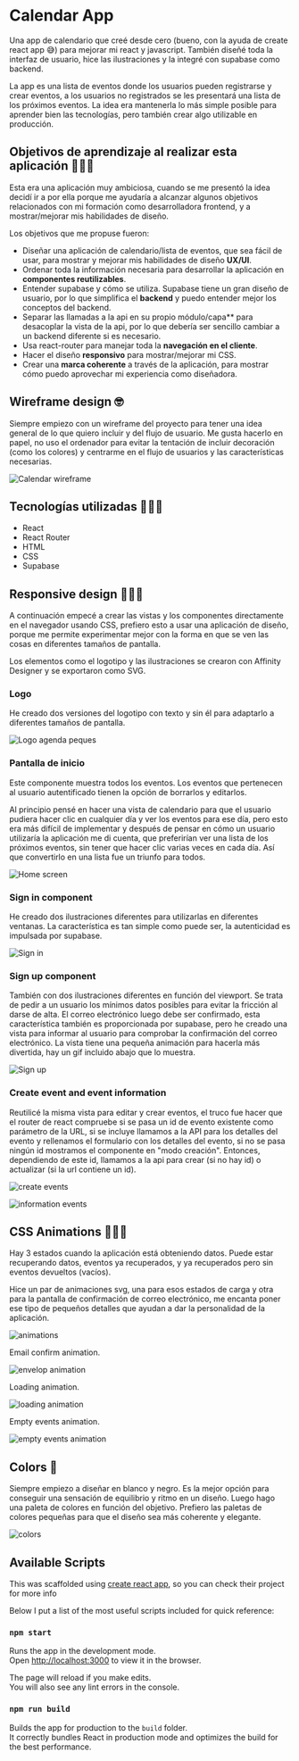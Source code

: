 # Calendar App

Una app de calendario que creé desde cero (bueno, con la ayuda de create react app 😅) para mejorar mi react y javascript. También diseñé toda la interfaz de usuario, hice las ilustraciones y la integré con supabase como backend.

La app es una lista de eventos donde los usuarios pueden registrarse y crear eventos, a los usuarios no registrados se les presentará una lista de los próximos eventos. La idea era mantenerla lo más simple posible para aprender bien las tecnologías, pero también crear algo utilizable en producción.


## Objetivos de aprendizaje al realizar esta aplicación 👩🏻‍🎓

Esta era una aplicación muy ambiciosa, cuando se me presentó la idea decidí ir a por ella porque me ayudaría a alcanzar algunos objetivos relacionados con mi formación como desarrolladora frontend, y a mostrar/mejorar mis habilidades de diseño.

Los objetivos que me propuse fueron:

- Diseñar una aplicación de calendario/lista de eventos, que sea fácil de usar, para mostrar y mejorar mis habilidades de diseño **UX/UI**.
- Ordenar toda la información necesaria para desarrollar la aplicación en **componentes reutilizables**.
- Entender supabase y cómo se utiliza. Supabase tiene un gran diseño de usuario, por lo que simplifica el **backend** y puedo entender mejor los conceptos del backend.
- Separar las llamadas a la api en su propio módulo/capa** para desacoplar la vista de la api, por lo que debería ser sencillo cambiar a un backend diferente si es necesario.
- Usa react-router para manejar toda la **navegación en el cliente**.
- Hacer el diseño **responsivo** para mostrar/mejorar mi CSS.
- Crear una **marca coherente** a través de la aplicación, para mostrar cómo puedo aprovechar mi experiencia como diseñadora.


## Wireframe design 🤓

Siempre empiezo con un wireframe del proyecto para tener una idea general de lo que quiero incluir y del flujo de usuario. Me gusta hacerlo en papel, no uso el ordenador para evitar la tentación de incluir decoración (como los colores) y centrarme en el flujo de usuarios y las características necesarias.

![Calendar wireframe](./readme/wireframe.jpg)


## Tecnologías utilizadas 👩🏻‍💻

- React
- React Router
- HTML
- CSS
- Supabase

## Responsive design 👩🏻‍🎨

A continuación empecé a crear las vistas y los componentes directamente en el navegador usando CSS, prefiero esto a usar una aplicación de diseño, porque me permite experimentar mejor con la forma en que se ven las cosas en diferentes tamaños de pantalla.

Los elementos como el logotipo y las ilustraciones se crearon con Affinity Designer y se exportaron como SVG.


### Logo
He creado dos versiones del logotipo con texto y sin él para adaptarlo a diferentes tamaños de pantalla.

![Logo agenda peques](./readme/logos.png)


### Pantalla de inicio
Este componente muestra todos los eventos. Los eventos que pertenecen al usuario autentificado tienen la opción de borrarlos y editarlos.

Al principio pensé en hacer una vista de calendario para que el usuario pudiera hacer clic en cualquier día y ver los eventos para ese día, pero esto era más difícil de implementar y después de pensar en cómo un usuario utilizaría la aplicación me di cuenta, que preferirían ver una lista de los próximos eventos, sin tener que hacer clic varias veces en cada día. Así que convertirlo en una lista fue un triunfo para todos.

![Home screen](./readme/events.png)

### Sign in component
    
He creado dos ilustraciones diferentes para utilizarlas en diferentes ventanas. La característica es tan simple como puede ser, la autenticidad es impulsada por supabase.

![Sign in](./readme/sign_in.png)

### Sign up component

También con dos ilustraciones diferentes en función del viewport. Se trata de pedir a un usuario los mínimos datos posibles para evitar la fricción al darse de alta. El correo electrónico luego debe ser confirmado, esta característica también es proporcionada por supabase, pero he creado una vista para informar al usuario para comprobar la confirmación del correo electrónico. La vista tiene una pequeña animación para hacerla más divertida, hay un gif incluido abajo que lo muestra.

![Sign up](./readme/sign_up.png)

### Create event and event information

Reutilicé la misma vista para editar y crear eventos, el truco fue hacer que el router de react compruebe si se pasa un id de evento existente como parámetro de la URL, si se incluye llamamos a la API para los detalles del evento y rellenamos el formulario con los detalles del evento, si no se pasa ningún id mostramos el componente en "modo creación". Entonces, dependiendo de este id, llamamos a la api para crear (si no hay id) o actualizar (si la url contiene un id).

![create events](./readme/create_events.png)


![information events](./readme/info.png)



## CSS Animations 👩🏻‍🎤

Hay 3 estados cuando la aplicación está obteniendo datos. Puede estar recuperando datos, eventos ya recuperados, y ya recuperados pero sin eventos devueltos (vacíos).

Hice un par de animaciones svg, una para esos estados de carga y otra para la pantalla de confirmación de correo electrónico, me encanta poner ese tipo de pequeños detalles que ayudan a dar la personalidad de la aplicación.

![animations](./readme/animations.png)

Email confirm animation.

![envelop animation](./readme/gif_envelop.gif)

Loading animation.

![loading animation](./readme/gif_loading.gif)

Empty events animation.

![empty events animation](./readme/gif_empty_events.gif)

## Colors 🌈
 
Siempre empiezo a diseñar en blanco y negro. Es la mejor opción para conseguir una sensación de equilibrio y ritmo en un diseño. Luego hago una paleta de colores en función del objetivo. Prefiero las paletas de colores pequeñas para que el diseño sea más coherente y elegante.

![colors](./readme/colors.png)


## Available Scripts

This was scaffolded using [create react app](https://github.com/facebook/create-react-app), so you can check their project for more info

Below I put a list of the most useful scripts included for quick reference:

### `npm start`

Runs the app in the development mode.\
Open [http://localhost:3000](http://localhost:3000) to view it in the browser.

The page will reload if you make edits.\
You will also see any lint errors in the console.

### `npm run build`

Builds the app for production to the `build` folder.\
It correctly bundles React in production mode and optimizes the build for the best performance.

